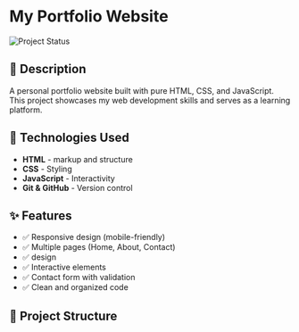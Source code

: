 # My Portfolio Website

![Project Status](https://img.shields.io/badge/status-in%20progress-yellow)

## 📝 Description

A personal portfolio website built with pure HTML, CSS, and JavaScript. This project showcases my web development skills and serves as a learning platform.

## 🚀 Technologies Used

- **HTML** - markup and structure
- **CSS** - Styling
- **JavaScript** - Interactivity 
- **Git & GitHub** - Version control

## ✨ Features

- ✅ Responsive design (mobile-friendly)
- ✅ Multiple pages (Home, About, Contact)
- ✅ design
- ✅ Interactive elements
- ✅ Contact form with validation
- ✅ Clean and organized code

## 📂 Project Structure
